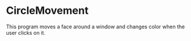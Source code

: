 # CircleMovement
This program moves a face around a window and changes color when the user clicks on it.
